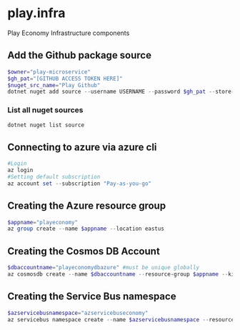 # play.infra
Play Economy Infrastructure components

## Add the Github package source
```powershell
$owner="play-microservice"
$gh_pat="[GITHUB ACCESS TOKEN HERE]"
$nuget_src_name="Play Github"
dotnet nuget add source --username USERNAME --password $gh_pat --store-password-in-clear-text --name $nuget_src_name "https://nuget.pkg.github.com/$owner/index.json"
```
### List all nuget sources
```powershell
dotnet nuget list source
```

## Connecting to azure via azure cli
```powershell
#Login
az login
#Setting default subscription
az account set --subscription "Pay-as-you-go"
```

## Creating the Azure resource group
```powershell
$appname="playeconomy"
az group create --name $appname --location eastus
```

## Creating the Cosmos DB Account
```powershell
$dbaccountname="playeconomydbazure" #must be unique globally
az cosmosdb create --name $dbaccountname --resource-group $appname --kind MongoDB --enable-free-tier
```

## Creating the Service Bus namespace
```powershell
$azservicebusnamespace="azservicebuseconomy"
az servicebus namespace create --name $azservicebusnamespace --resource-group $appname --sku Standard
```
